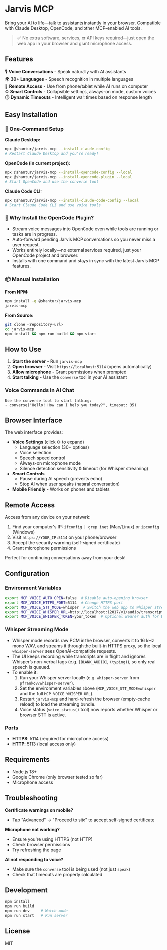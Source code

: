 # Jarvis MCP

Bring your AI to life—talk to assistants instantly in your browser. Compatible with Claude Desktop, OpenCode, and other MCP-enabled AI tools.

> ✅ No extra software, services, or API keys required—just open the web app in your browser and grant microphone access.

## Features

🎙️ **Voice Conversations** - Speak naturally with AI assistants  
🌍 **30+ Languages** - Speech recognition in multiple languages  
📱 **Remote Access** - Use from phone/tablet while AI runs on computer  
⚙️ **Smart Controls** - Collapsible settings, always-on mode, custom voices  
⏱️ **Dynamic Timeouts** - Intelligent wait times based on response length  

## Easy Installation

### 🚀 One-Command Setup

**Claude Desktop:**
```bash
npx @shantur/jarvis-mcp --install-claude-config
# Restart Claude Desktop and you're ready!
```

**OpenCode (in current project):**
```bash
npx @shantur/jarvis-mcp --install-opencode-config --local
npx @shantur/jarvis-mcp --install-opencode-plugin --local
# Start OpenCode and use the converse tool
```

**Claude Code CLI:**
```bash
npx @shantur/jarvis-mcp --install-claude-code-config --local
# Start Claude Code CLI and use voice tools
```

### 🤖 Why Install the OpenCode Plugin?

- Stream voice messages into OpenCode even while tools are running or tasks are in progress.
- Auto-forward pending Jarvis MCP conversations so you never miss a user request.
- Works entirely locally—no external services required, just your OpenCode project and browser.
- Installs with one command and stays in sync with the latest Jarvis MCP features.

### 📦 Manual Installation

**From NPM:**
```bash
npm install -g @shantur/jarvis-mcp
jarvis-mcp
```

**From Source:**
```bash
git clone <repository-url>
cd jarvis-mcp
npm install && npm run build && npm start
```

## How to Use

1. **Start the server** - Run `jarvis-mcp`
2. **Open browser** - Visit `https://localhost:5114` (opens automatically)
3. **Allow microphone** - Grant permissions when prompted
4. **Start talking** - Use the `converse` tool in your AI assistant

### Voice Commands in AI Chat

```
Use the converse tool to start talking:
- converse("Hello! How can I help you today?", timeout: 35)
```

## Browser Interface

The web interface provides:

- **Voice Settings** (click ⚙️ to expand)
  - Language selection (30+ options)
  - Voice selection
  - Speech speed control
  - Always-on microphone mode
  - Silence detection sensitivity & timeout (for Whisper streaming)
- **Smart Controls**
  - Pause during AI speech (prevents echo)
  - Stop AI when user speaks (natural conversation)
- **Mobile Friendly** - Works on phones and tablets

## Remote Access

Access from any device on your network:

1. Find your computer's IP: `ifconfig | grep inet` (Mac/Linux) or `ipconfig` (Windows)
2. Visit `https://YOUR_IP:5114` on your phone/browser
3. Accept the security warning (self-signed certificate)
4. Grant microphone permissions

Perfect for continuing conversations away from your desk!

## Configuration

### Environment Variables

```bash
export MCP_VOICE_AUTO_OPEN=false  # Disable auto-opening browser
export MCP_VOICE_HTTPS_PORT=5114  # Change HTTPS port
export MCP_VOICE_STT_MODE=whisper  # Switch the web app to Whisper streaming
export MCP_VOICE_WHISPER_URL=http://localhost:12017/v1/audio/transcriptions  # Whisper endpoint (full path)
export MCP_VOICE_WHISPER_TOKEN=your_token  # Optional Bearer auth for Whisper server
```

### Whisper Streaming Mode

- Whisper mode records raw PCM in the browser, converts it to 16 kHz mono WAV, and streams it through the built-in HTTPS proxy, so the local `whisper-server` sees OpenAI-compatible requests.
- The UI keeps recording while transcripts are in flight and ignores Whisper’s non-verbal tags (e.g. `[BLANK_AUDIO]`, `(typing)`), so only real speech is queued.
- To enable it:
  1. Run your Whisper server locally (e.g. `whisper-server` from `pfrankov/whisper-server`).
  2. Set the environment variables above (`MCP_VOICE_STT_MODE=whisper` and the full `MCP_VOICE_WHISPER_URL`).
  3. Restart `jarvis-mcp` and hard-refresh the browser (empty-cache reload) to load the streaming bundle.
  4. Voice status (`voice_status()` tool) now reports whether Whisper or browser STT is active.

### Ports

- **HTTPS**: 5114 (required for microphone access)
- **HTTP**: 5113 (local access only)

## Requirements

- Node.js 18+
- Google Chrome (only browser tested so far)
- Microphone access

## Troubleshooting

**Certificate warnings on mobile?**
- Tap "Advanced" → "Proceed to site" to accept self-signed certificate

**Microphone not working?**
- Ensure you're using HTTPS (not HTTP)
- Check browser permissions
- Try refreshing the page

**AI not responding to voice?**
- Make sure the `converse` tool is being used (not just `speak`)
- Check that timeouts are properly calculated

## Development

```bash
npm install
npm run build
npm run dev     # Watch mode
npm run start   # Run server
```

## License

MIT
